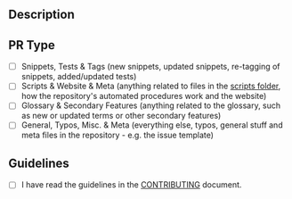 <!-- Use a descriptive title, prefix it with [FIX], [FEATURE] or [ENHANCEMENT] if applicable (use only one) -->

## Description
<!-- Write a detailed description of your changes/additions here -->
<!-- If your PR resolves an issue, please state "Resolves #(issue number)" to help maintainers process it faster -->
<!-- If you think your PR will cause breaking changes, require changes in the documentation etc, please be so kind as to explain what, where and how -->

## PR Type
- [ ] Snippets, Tests & Tags (new snippets, updated snippets, re-tagging of snippets, added/updated tests)
- [ ] Scripts & Website & Meta (anything related to files in the [scripts folder](https://github.com/30-seconds/30-seconds-of-code/tree/master/scripts), how the repository's automated procedures work and the website)
- [ ] Glossary & Secondary Features (anything related to the glossary, such as new or updated terms or other secondary features)
- [ ] General, Typos, Misc. & Meta (everything else, typos, general stuff and meta files in the repository - e.g. the issue template)

## Guidelines
- [ ] I have read the guidelines in the [CONTRIBUTING](https://github.com/30-seconds/30-seconds-of-code/blob/master/CONTRIBUTING.md) document. 
